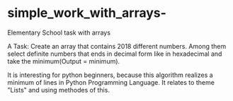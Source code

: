 # simple_work_with_arrays-
Elementary School task with arrays

A Task: 
  Create an array that contains 2018 different numbers. Among them select definite numbers that ends in decimal form like in 
  hexadecimal and take the minimum(Output = minimum).
  
It is interesting for python beginners, because this algorithm realizes a minimum of lines in Python Programming Language. 
It relates to theme "Lists" and using methodes of this. 
